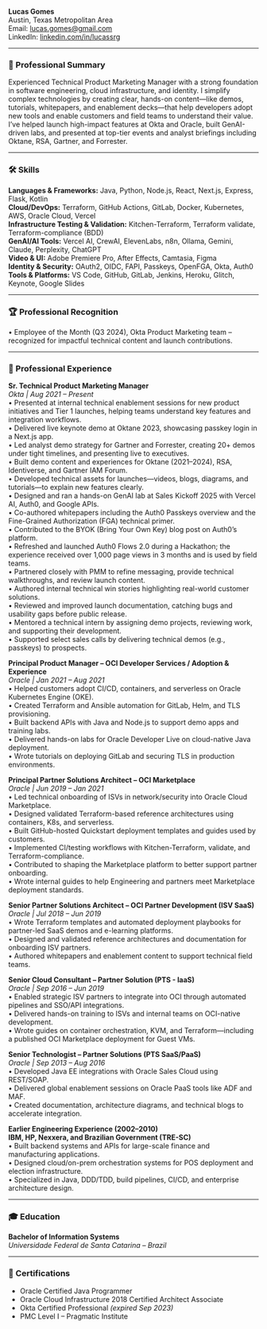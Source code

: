 **Lucas Gomes**  
Austin, Texas Metropolitan Area  
Email: lucas.gomes@gmail.com  
LinkedIn: [linkedin.com/in/lucassrg](https://linkedin.com/in/lucassrg)

---

### **🧠 Professional Summary**
Experienced Technical Product Marketing Manager with a strong foundation in software engineering, cloud infrastructure, and identity. I simplify complex technologies by creating clear, hands-on content—like demos, tutorials, whitepapers, and enablement decks—that help developers adopt new tools and enable customers and field teams to understand their value. I’ve helped launch high-impact features at Okta and Oracle, built GenAI-driven labs, and presented at top-tier events and analyst briefings including Oktane, RSA, Gartner, and Forrester.

---

### **🛠 Skills**
**Languages & Frameworks:** Java, Python, Node.js, React, Next.js, Express, Flask, Kotlin  
**Cloud/DevOps:** Terraform, GitHub Actions, GitLab, Docker, Kubernetes, AWS, Oracle Cloud, Vercel  
**Infrastructure Testing & Validation:** Kitchen-Terraform, Terraform validate, Terraform-compliance (BDD)  
**GenAI/AI Tools:** Vercel AI, CrewAI, ElevenLabs, n8n, Ollama, Gemini, Claude, Perplexity, ChatGPT  
**Video & UI:** Adobe Premiere Pro, After Effects, Camtasia, Figma  
**Identity & Security:** OAuth2, OIDC, FAPI, Passkeys, OpenFGA, Okta, Auth0  
**Tools & Platforms:** VS Code, GitHub, GitLab, Jenkins, Heroku, Glitch, Keynote, Google Slides

---

### **🏆 Professional Recognition**
• Employee of the Month (Q3 2024), Okta Product Marketing team – recognized for impactful technical content and launch contributions.

---

### **💼 Professional Experience**

**Sr. Technical Product Marketing Manager**  
*Okta | Aug 2021 – Present*  
• Presented at internal technical enablement sessions for new product initiatives and Tier 1 launches, helping teams understand key features and integration workflows.  
• Delivered live keynote demo at Oktane 2023, showcasing passkey login in a Next.js app.  
• Led analyst demo strategy for Gartner and Forrester, creating 20+ demos under tight timelines, and presenting live to executives.  
• Built demo content and experiences for Oktane (2021–2024), RSA, Identiverse, and Gartner IAM Forum.  
• Developed technical assets for launches—videos, blogs, diagrams, and tutorials—to explain new features clearly.  
• Designed and ran a hands-on GenAI lab at Sales Kickoff 2025 with Vercel AI, Auth0, and Google APIs.  
• Co-authored whitepapers including the Auth0 Passkeys overview and the Fine-Grained Authorization (FGA) technical primer.  
• Contributed to the BYOK (Bring Your Own Key) blog post on Auth0’s platform.  
• Refreshed and launched Auth0 Flows 2.0 during a Hackathon; the experience received over 1,000 page views in 3 months and is used by field teams.  
• Partnered closely with PMM to refine messaging, provide technical walkthroughs, and review launch content.  
• Authored internal technical win stories highlighting real-world customer solutions.  
• Reviewed and improved launch documentation, catching bugs and usability gaps before public release.  
• Mentored a technical intern by assigning demo projects, reviewing work, and supporting their development.  
• Supported select sales calls by delivering technical demos (e.g., passkeys) to prospects.

**Principal Product Manager – OCI Developer Services / Adoption & Experience**  
*Oracle | Jan 2021 – Aug 2021*  
• Helped customers adopt CI/CD, containers, and serverless on Oracle Kubernetes Engine (OKE).  
• Created Terraform and Ansible automation for GitLab, Helm, and TLS provisioning.  
• Built backend APIs with Java and Node.js to support demo apps and training labs.  
• Delivered hands-on labs for Oracle Developer Live on cloud-native Java deployment.  
• Wrote tutorials on deploying GitLab and securing TLS in production environments.

**Principal Partner Solutions Architect – OCI Marketplace**  
*Oracle | Jun 2019 – Jan 2021*  
• Led technical onboarding of ISVs in network/security into Oracle Cloud Marketplace.  
• Designed validated Terraform-based reference architectures using containers, K8s, and serverless.  
• Built GitHub-hosted Quickstart deployment templates and guides used by customers.  
• Implemented CI/testing workflows with Kitchen-Terraform, validate, and Terraform-compliance.  
• Contributed to shaping the Marketplace platform to better support partner onboarding.  
• Wrote internal guides to help Engineering and partners meet Marketplace deployment standards.

**Senior Partner Solutions Architect – OCI Partner Development (ISV SaaS)**  
*Oracle | Jul 2018 – Jun 2019*  
• Wrote Terraform templates and automated deployment playbooks for partner-led SaaS demos and e-learning platforms.  
• Designed and validated reference architectures and documentation for onboarding ISV partners.  
• Authored whitepapers and enablement content to support technical field teams.

**Senior Cloud Consultant – Partner Solution (PTS - IaaS)**  
*Oracle | Sep 2016 – Jun 2019*  
• Enabled strategic ISV partners to integrate into OCI through automated pipelines and SSO/API integrations.  
• Delivered hands-on training to ISVs and internal teams on OCI-native development.  
• Wrote guides on container orchestration, KVM, and Terraform—including a published OCI Marketplace deployment for Guest VMs.

**Senior Technologist – Partner Solutions (PTS SaaS/PaaS)**  
*Oracle | Sep 2013 – Aug 2016*  
• Developed Java EE integrations with Oracle Sales Cloud using REST/SOAP.  
• Delivered global enablement sessions on Oracle PaaS tools like ADF and MAF.  
• Created documentation, architecture diagrams, and technical blogs to accelerate integration.

**Earlier Engineering Experience (2002–2010)**  
**IBM, HP, Nexxera, and Brazilian Government (TRE-SC)**  
• Built backend systems and APIs for large-scale finance and manufacturing applications.  
• Designed cloud/on-prem orchestration systems for POS deployment and election infrastructure.  
• Specialized in Java, DDD/TDD, build pipelines, CI/CD, and enterprise architecture design.

---

### **🎓 Education**
**Bachelor of Information Systems**  
*Universidade Federal de Santa Catarina – Brazil*

---

### **📜 Certifications**
- Oracle Certified Java Programmer  
- Oracle Cloud Infrastructure 2018 Certified Architect Associate  
- Okta Certified Professional *(expired Sep 2023)*  
- PMC Level I – Pragmatic Institute